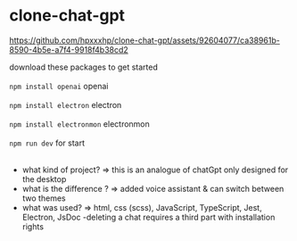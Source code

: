 # clone-chat-gpt

https://github.com/hpxxxhp/clone-chat-gpt/assets/92604077/ca38961b-8590-4b5e-a7f4-9918f4b38cd2

download these packages to get started
<br>
<br>
`npm install openai` 
openai
<br>
<br>
`npm install electron`
electron 
<br>
<br>
`npm install electronmon`
electronmon
<br>
<br>
`npm run dev`
for start
<br>
<br>

- what kind of project? => this is an analogue of chatGpt only designed for the desktop
- what is the difference ? => added voice assistant & can switch between two themes
- what was used? => html, css (scss), JavaScript, TypeScript, Jest, Electron, JsDoc
-deleting a chat requires a third part with installation rights
